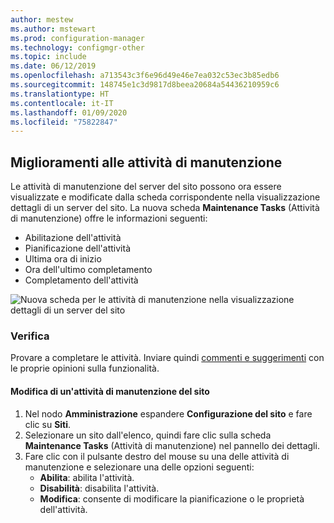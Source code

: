 ```yaml
---
author: mestew
ms.author: mstewart
ms.prod: configuration-manager
ms.technology: configmgr-other
ms.topic: include
ms.date: 06/12/2019
ms.openlocfilehash: a713543c3f6e96d49e46e7ea032c53ec3b85edb6
ms.sourcegitcommit: 148745e1c3d9817d8beea20684a54436210959c6
ms.translationtype: HT
ms.contentlocale: it-IT
ms.lasthandoff: 01/09/2020
ms.locfileid: "75822847"
---
```

## <a name="improvements-to-maintenance-tasks"></a>Miglioramenti alle attività di manutenzione

Le attività di manutenzione del server del sito possono ora essere visualizzate e modificate dalla scheda corrispondente nella visualizzazione dettagli di un server del sito. La nuova scheda **Maintenance Tasks** (Attività di manutenzione) offre le informazioni seguenti:

- Abilitazione dell'attività
- Pianificazione dell'attività
- Ultima ora di inizio
- Ora dell'ultimo completamento
- Completamento dell'attività

![Nuova scheda per le attività di manutenzione nella visualizzazione dettagli di un server del sito](../../media/3555894-maintenance-tasks.png)

### <a name="try-it-out"></a>Verifica

Provare a completare le attività. Inviare quindi [commenti e suggerimenti](/sccm/core/understand/find-help#product-feedback) con le proprie opinioni sulla funzionalità.

#### <a name="edit-a-site-maintenance-task"></a>Modifica di un'attività di manutenzione del sito

1. Nel nodo **Amministrazione** espandere **Configurazione del sito** e fare clic su **Siti**.
1. Selezionare un sito dall'elenco, quindi fare clic sulla scheda **Maintenance Tasks** (Attività di manutenzione) nel pannello dei dettagli.
1. Fare clic con il pulsante destro del mouse su una delle attività di manutenzione e selezionare una delle opzioni seguenti: 
     - **Abilita**: abilita l'attività.
     - **Disabilità**: disabilita l'attività.
     - **Modifica**: consente di modificare la pianificazione o le proprietà dell'attività.

